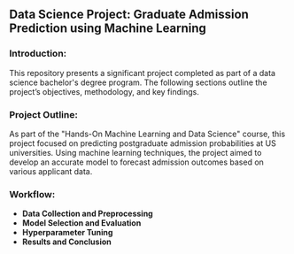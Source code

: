 ## Data Science Project: Graduate Admission Prediction using Machine Learning


### Introduction:
This repository presents a significant project completed as part of a data science bachelor's degree program. The following sections outline the project’s objectives, methodology, and key findings.

### Project Outline:
As part of the "Hands-On Machine Learning and Data Science" course, this project focused on predicting postgraduate admission probabilities at US universities. Using machine learning techniques, the project aimed to develop an accurate model to forecast admission outcomes based on various applicant data.

### Workflow:
- **Data Collection and Preprocessing**
- **Model Selection and Evaluation**
- **Hyperparameter Tuning**
- **Results and Conclusion**
